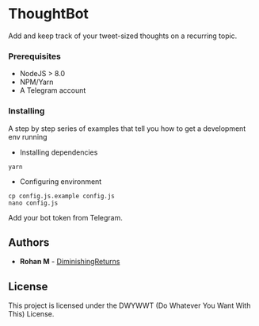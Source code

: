 # ThoughtBot

Add and keep track of your tweet-sized thoughts on a recurring topic.

<!-- ## Getting Started

These instructions will get you a copy of the project up and running on your local machine for development and testing purposes. See deployment for notes on how to deploy the project on a live system. -->

### Prerequisites

* NodeJS > 8.0 
* NPM/Yarn
* A Telegram account

### Installing

A step by step series of examples that tell you how to get a development env running

* Installing dependencies
```
yarn
```

* Configuring environment
```
cp config.js.example config.js
nano config.js
```
Add your bot token from Telegram.

<!-- ## Running the tests

Explain how to run the automated tests for this system

### Break down into end to end tests

Explain what these tests test and why

```
Give an example
```

### And coding style tests

Explain what these tests test and why

```
Give an example
```

## Deployment

Add additional notes about how to deploy this on a live system

## Built With

* [Dropwizard](http://www.dropwizard.io/1.0.2/docs/) - The web framework used
* [Maven](https://maven.apache.org/) - Dependency Management
* [ROME](https://rometools.github.io/rome/) - Used to generate RSS Feeds

## Contributing

Please read [CONTRIBUTING.md](https://gist.github.com/PurpleBooth/b24679402957c63ec426) for details on our code of conduct, and the process for submitting pull requests to us.

## Versioning

We use [SemVer](http://semver.org/) for versioning. For the versions available, see the [tags on this repository](https://github.com/your/project/tags).  -->

## Authors

* **Rohan M** - [DiminishingReturns](diminishingreturns.space)

<!-- See also the list of [contributors](https://github.com/your/project/contributors) who participated in this project. -->

## License

This project is licensed under the DWYWWT (Do Whatever You Want With This) License.

<!-- ## Acknowledgments

* Hat tip to anyone whose code was used
* Inspiration
* etc -->


